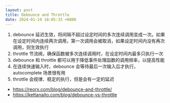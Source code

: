 ```yaml
---
layout: post
title: Debounce and Throttle
date: 2024-01-19 18:05:33 +0800
---
```


1. debounce 延迟生效，将间隔不超过设定时间的多次连续调用变成一次。如果在设定时间内连续两次调用，第一次调用会被取消，如果设定时间内没有再次调用，则生效执行
2. throttle 节流阀，确保函数被多次连续调用时，在设定时间内最多只执行一次
3. debounce 和 throttle 都可以用于降低事件处理函数的调用频率，以提高性能
4. 在连续快速输入时，debounce 会等待最后一次输入后才执行，autocomplete 场景很有用
5. throttle 会规律、稳定的执行，但是会有一定的延迟

- <https://reorx.com/blog/debounce-and-throttle/>
- <https://kettanaito.com/blog/debounce-vs-throttle>
